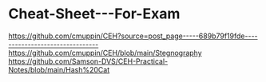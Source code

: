 # Cheat-Sheet---For-Exam
https://github.com/cmuppin/CEH?source=post_page-----689b79f19fde--------------------------------
https://github.com/cmuppin/CEH/blob/main/Stegnography
https://github.com/Samson-DVS/CEH-Practical-Notes/blob/main/Hash%20Cat
